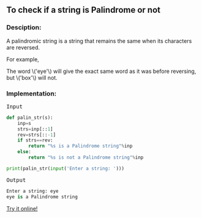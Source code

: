 <script type="text/javascript" src="https://cdnjs.cloudflare.com/ajax/libs/mathjax/2.7.0/MathJax.js?config=TeX-AMS_CHTML"></script>


## To check if a string is Palindrome or not


### Desciption:
A palindromic string is a string that remains the same when its characters are reversed.

For example,

The word \\('eye'\\) will give the exact same word as it was before reversing, but \\('box'\\) will not.

### Implementation:

<kbd>Input</kbd>

```python
def palin_str(s):
	inp=s
	strs=inp[::1]
	rev=strs[::-1]
	if strs==rev:
		return "%s is a Palindrome string"%inp
	else:
		return "%s is not a Palindrome string"%inp

print(palin_str(input('Enter a string: ')))
```

<kbd>Output</kbd>

```python
Enter a string: eye
eye is a Palindrome string
```

[Try it online!](https://tio.run/##dY4xC8IwEIXn5FcchdJmcBC3QEZ3dxEp9KqBeg25q9BfHy86OIjbe/e@97i0yX2hQykjTpCGOdKVJffsvDWRUmBr1HNQffZ@f7Em4zPUk9pd9XGCNxE00JLmsmaCpmWIDAOc6uiYlwdWLtKtaXXMGpwZf3la5H/HJtXSf9/U4yp9dyTBrLUP66FzzpWCG74A "Python 3 – Try It Online")
